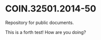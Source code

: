 COIN.32501.2014-50
==================

Repository for public documents.

This is a forth test! How are you doing?
